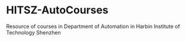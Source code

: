 # HITSZ-AutoCourses
Resource of courses in Department of Automation in Harbin Institute of Technology Shenzhen
